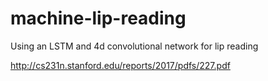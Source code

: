 # machine-lip-reading
Using an LSTM and 4d convolutional network for lip reading

http://cs231n.stanford.edu/reports/2017/pdfs/227.pdf
